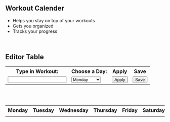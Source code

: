 <!--Login Frontmatter-->

## Workout Calender
  - Helps you stay on top of your workouts
  - Gets you organized
  - Tracks your progress
<br>

## Editor Table
<!-- Editor table-->
<table width="500px">
  <tr>
    <th><label for="workout">Type in Workout:</label></th>
    <th><label for="weeks">Choose a Day:</label></th>
    <th>Apply</th>
    <th>Save</th>
  </tr>
  <tr>
    <td><input id="input"></td>
    <td>
      <select name="week" id="week">
        <option>Monday</option>
        <option>Tuesday</option>
        <option>Wednesday</option>
        <option>Thursday</option>
        <option>Friday</option>
        <option>Saturday</option>
        <option>Sunday</option>
      </select>
    </td>
    <td><button onclick="Add()">Apply</button></td>
    <td><button>Save</button></td>
  </tr>
</table>

<br>

<!-- Daily Tasks are displayed-->
<div id="days"></div>
<div id="tasks"></div>

<br>

<!-- Calender table-->
<table>
  <tr>
    <th>Monday</th>
    <th>Tuesday</th>
    <th>Wednesday</th>
    <th>Thursday</th>
    <th>Friday</th>
    <th>Saturday</th>
    <th>Sunday</th>
  </tr>
    <tr>
    <td><div id="monday"></div></td>
    <td><div id="tuesday"></div></td>
    <td><div id="wednesday"></div></td>
    <td><div id="thursday"></div></td>
    <td><div id="friday"></div></td>
    <td><div id="saturday"></div></td>
    <td><div id="sunday"></div></td>
  </tr>
</table>

<br>



<script>
  // The function to add workouts to your calender
  function Add(){
    var input = document.getElementById("input").value;
    var week = document.getElementById("week").value;
    switch (week) {
      case "Monday":
        var checkbox = document.createElement("check");
        checkbox.type = "checkbox";
        document.getElementById("monday").appendChild(checkbox);
        document.getElementById("monday").innerText = input + " " + document.getElementById("monday").innerText;
        break;
      case "Tuesday":
        var checkbox = document.createElement("check");
        checkbox.type = "checkbox";
        document.getElementById("tuesday").appendChild(checkbox);
        document.getElementById("tuesday").innerText = input + " " + document.getElementById("tuesday").innerText;
        break;
      case "Wednesday":
        var checkbox = document.createElement("check");
        checkbox.type = "checkbox";
        document.getElementById("wednesday").appendChild(checkbox);
        document.getElementById("wednesday").innerText = input + " " + document.getElementById("wednesday").innerText;
        break;
      case "Thursday":
        var checkbox = document.createElement("check");
        checkbox.type = "checkbox";
        document.getElementById("thursday").appendChild(checkbox);
        document.getElementById("thursday").innerText = input + " " + document.getElementById("thursday").innerText;
        break;
      case "Friday":
        var checkbox = document.createElement("check");
        checkbox.type = "checkbox";
        document.getElementById("friday").appendChild(checkbox);
        document.getElementById("friday").innerText = input + " " + document.getElementById("friday").innerText;
        break;
      case "Saturday":
        var checkbox = document.createElement("check");
        checkbox.type = "checkbox";
        document.getElementById("saturday").appendChild(checkbox);
        document.getElementById("saturday").innerText = input + " " + document.getElementById("saturday").innerText;
        break;
      case "Sunday":
        var checkbox = document.createElement("check");
        checkbox.type = "checkbox";
        document.getElementById("sunday").appendChild(checkbox);
        document.getElementById("sunday").innerText = input + " " + document.getElementById("sunday").innerText;
        break;
    }
    tasks();
  }

  //displays the day for the first part of daily tasks
  function displayDayOfWeek() {
    var d = new Date();
    var days = ["Sunday", "Monday", "Tuesday", "Wednesday", "Thursday", "Friday", "Saturday"];
    var day = days[d.getDay()];
    document.getElementById("days").innerHTML = "Today is " + day + " these are your tasks:";
  }
  setInterval(displayDayOfWeek, 1000);

  // takes the day and then grabs
  function tasks() {
    var d = new Date();
    var days = ["Sunday", "Monday", "Tuesday", "Wednesday", "Thursday", "Friday", "Saturday"];
    var day = days[d.getDay()];
    switch (day) {
        case "Monday":
            document.getElementById("tasks").innerText = document.getElementById("monday").innerText;
            break;
        case "Tuesday":
            document.getElementById("tasks").innerText = document.getElementById("tuesday").innerText;
            break;
        case "Wednesday":
            document.getElementById("tasks").innerText = document.getElementById("wednesday").innerText;
            break;
        case "Thursday":
            document.getElementById("tasks").innerText = document.getElementById("thursday").innerText;
            break;
        case "Friday":
            document.getElementById("tasks").innerText = document.getElementById("friday").innerText;
            break;
        case "Saturday":
            document.getElementById("tasks").innerText = document.getElementById("saturday").innerText;
            break;
        case "Sunday":
            document.getElementById("tasks").innerText = document.getElementById("sunday").innerText;
            break;
    }
}
</script>